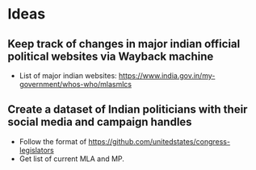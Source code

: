 # Ideas


## Keep track of changes in major indian official political websites via Wayback machine
* List of major indian websites: https://www.india.gov.in/my-government/whos-who/mlasmlcs


## Create a dataset of Indian politicians with their social media and campaign handles
* Follow the format of https://github.com/unitedstates/congress-legislators
* Get list of current MLA and MP.  
